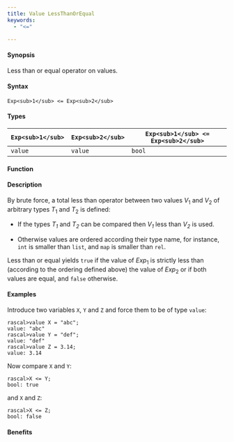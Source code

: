```yaml
---
title: Value LessThanOrEqual
keywords:
  - "<="

---
```


#### Synopsis

Less than or equal operator on values.

#### Syntax

`Exp<sub>1</sub> <= Exp<sub>2</sub>`

#### Types


| `Exp<sub>1</sub>` | `Exp<sub>2</sub>` | `Exp<sub>1</sub> <= Exp<sub>2</sub>`  |
| --- | --- | --- |
| `value`   |  `value`  | `bool`                |


#### Function

#### Description

By brute force, a total less than operator between two values _V_<sub>1</sub> and _V_<sub>2</sub> of arbitrary types _T_<sub>1</sub> and _T_<sub>2</sub> is defined:

*  If the types _T<sub>1</sub>_ and _T<sub>2</sub>_ can be compared then _V<sub>1</sub>_ less than _V<sub>2</sub>_ is used.

*  Otherwise values are ordered according their type name, for instance, `int` is smaller than `list`, and `map` is smaller than `rel`.


Less than or equal yields `true` if the value of _Exp_<sub>1</sub> is strictly less
than (according to the ordering defined above) the value of _Exp_<sub>2</sub> or if both values are equal, and `false` otherwise.

#### Examples

Introduce two variables `X`, `Y` and `Z` and force them to be of type `value`:

```rascal-shell
rascal>value X = "abc";
value: "abc"
rascal>value Y = "def";
value: "def"
rascal>value Z = 3.14;
value: 3.14
```
Now compare `X` and `Y`:

```rascal-shell
rascal>X <= Y;
bool: true
```
and `X` and `Z`:

```rascal-shell
rascal>X <= Z;
bool: false
```

#### Benefits


